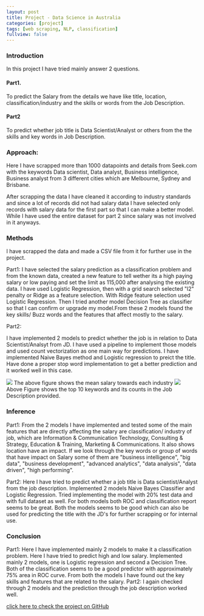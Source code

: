 ```yaml
---
layout: post
title: Project - Data Science in Australia
categories: [project]
tags: [web scraping, NLP, classification]
fullview: false
---
```


### Introduction
In this project I have tried mainly answer 2 questions.

#### Part1.
To predict the Salary from the details we have like title, location, classification/industry and the skills or words from the Job Description.
#### Part2

To predict whether job title is Data Scientist/Analyst or others from the the skills and key words in Job Description.

### Approach:
Here I have scrapped more than 1000 datapoints and details from Seek.com with the keywords Data scientist, Data analyst, Business intelligence, Business analyst from 3 different cities which are Melbourne, Sydney and Brisbane.

After scrapping the data I have cleaned it according to industry standards and since a lot of records did not had salary data I have selected only records with salary data for the first part so that I can make a better model. While I have used the entire dataset for part 2 since salary was not involved in it anyways.

### Methods

I have scrapped the data and made a CSV file from it for further use in the project.

Part1: 
I have selected the salary prediction as a classification problem and from the known data, created a new feature to tell wether its a high paying salary or low paying and set the limit as 115,000 after analysing the existing data. I have used Logistic Regression, then with a grid search selected "l2" penalty or Ridge as a feature selection. With Ridge feature selection used Logistic Regression. Then I tried another model Decision Tree as classifier so that I can confirm or upgrade my model.From these 2 models found the key skills/ Buzz words and the features that affect mostly to the salary.

Part2:

I have implemented 2 models to predict whether the job is in relation to Data Scientist/Analsyt from JD. I have used a pipeline to implement those models and used count vectorization as one main way for predictions. I have implemented Naive Bayes method and Logistic regression to preict the title. Have done a proper stop word implementation to get a better prediction and it worked well in this case.

<img src="./mahendrashaji.github.io/assets/media/industry.png">
The above figure shows the mean salary towards each industry

<img src="./mahendrashaji.github.io/assets/media/wordcount.png">
Above Figure shows the top 10 keywords and its counts in the Job Description provided.

### Inference
Part1: 
From the 2 models I have implemented and tested some of the main features that are directly affecting the salary are classification/ industry of job, which are Information & Communication Technology, Consulting & Strategy, Education & Training, Marketing & Communications. It also shows location have an impact. 
If we look through the key words or group of words that have impact on Salary some of them are "business intelligence", "big data", "business development", "advanced analytics", "data analysis", "data driven",  "high performing".

Part2: 
Here I have tried to predict whether a job title is Data scientist/Analyst from the job description. Implemented 2 models Naive Bayes Classifier and Logistic Regression. Tried implementing the model with 20% test data and with full dataset as well. For both models both ROC and classification report seems to be great. Both the models seems to be good which can also be used for predicting the title with the JD's for further scrapping or for internal use.

### Conclusion

Part1: Here I have implemented mainly 2 models to make it a classification problem. Here I have tried to predict high and low salary. Implemented mainly 2 models, one is Logistic regression and second a Decision Tree. Both of the classification seems to be a good predictor with approximately 75% area in ROC curve. From both the models I have found out the key skills and features that are related to the salary.
Part2: I again checked through 2 models and the prediction through the job description worked well.


<a class="btn btn-default" href="https://github.com/MahendraShaji/Project/tree/master/Data_Science_NLP">click here to check the project on GitHub</a>

